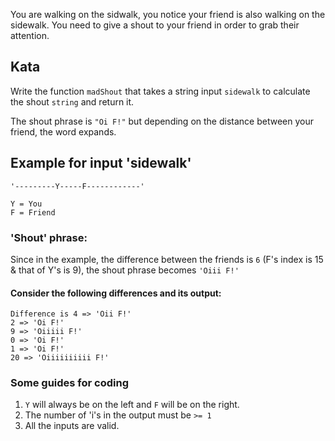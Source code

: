 You are walking on the sidwalk, you notice your friend is also walking on the sidewalk. You need to give a shout to your friend in order to grab their attention.

## Kata

Write the function `madShout` that takes a string input `sidewalk` to calculate the shout `string` and return it.

The shout phrase is `"Oi F!"` but depending on the distance between your friend, the word expands.

## Example for input 'sidewalk'

    '---------Y-----F------------'
    
    Y = You
    F = Friend

### 'Shout' phrase:
Since in the example, the difference between the friends is `6` (F's index is 15 & that of Y's is 9), the shout phrase becomes `'Oiii F!'`
    
#### Consider the following differences and its output:
    Difference is 4 => 'Oii F!'
    2 => 'Oi F!'
    9 => 'Oiiiii F!'
    0 => 'Oi F!'
    1 => 'Oi F!'
    20 => 'Oiiiiiiiiii F!'

### Some guides for coding
1. `Y` will always be on the left and `F` will be on the right.
2. The number of 'i's in the output must be `>= 1`
3. All the inputs are valid.